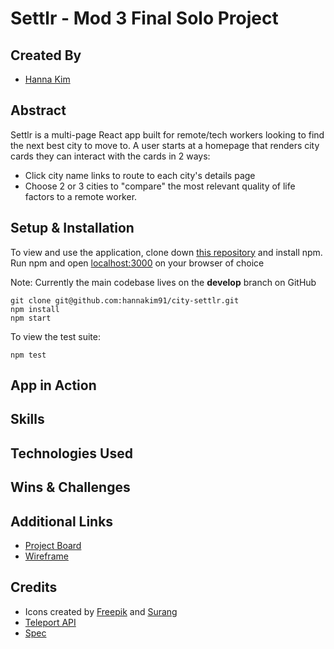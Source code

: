 # Settlr - Mod 3 Final Solo Project

## Created By
- [Hanna Kim](https://github.com/hannakim91)

## Abstract
Settlr is a multi-page React app built for remote/tech workers looking to find the next best city to move to. A user starts at a homepage that renders city cards they can interact with the cards in 2 ways:
- Click city name links to route to each city's details page
- Choose 2 or 3 cities to "compare" the most relevant quality of life factors to a remote worker.

## Setup & Installation
To view and use the application, clone down [this repository](git@github.com:hannakim91/city-settlr.git) and install npm. Run npm and open [localhost:3000](localhost:3000) on your browser of choice

Note: Currently the main codebase lives on the **develop** branch on GitHub
```
git clone git@github.com:hannakim91/city-settlr.git
npm install
npm start
```
To view the test suite:
```
npm test
```

## App in Action

## Skills

## Technologies Used

## Wins & Challenges

## Additional Links
- [Project Board](https://github.com/hannakim91/city-settlr/projects/1)
- [Wireframe](https://www.figma.com/file/a9ncSEEXTjgllnlgJFrYe5/Wireframe?node-id=0%3A1)


## Credits
- Icons created by [Freepik](http://www.freepik.com/) and [Surang](https://www.flaticon.com/free-icon/balance_2942830)
- [Teleport API](https://developers.teleport.org/api/getting_started/#search_name)
- [Spec](https://frontend.turing.io/projects/module-3/binary-challenge.html)